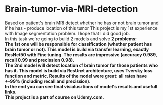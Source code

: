 # Brain-tumor-via-MRI-detection
Based on patient's brain MRI detect whether he has or not brain tumor and if he has - produce location of this tumor
This project is my 1st experience with Image segmentation problem. I hope that I did good job.<br>In this task we're going to build 2 models and solve <b>2 problems<b>:<br>
<b>The 1st one will be responsible for classification<b> (whether patient has brain tumor or not). This model is build via <b>transfer learning<b>, exactly <b>ResNet50<b> with Fine tuning. The <b>results<b> are impressive (accuracy 0.989, recall 0.99 and precission 0.98).<br>
<b>The 2nd model will detect location<b> of brain tumor for those patients who has it. This model is build via <b>ResUnet<b> architecture, uses <b>Tversky loss<b> function and metric. Results of the model were great: all <b>rates have +-99% (including recall and precission)<b>. <br>In the end you can see final visialusations of model's results and usefull links.<br>
This project is a part of course on Udemy.com.
